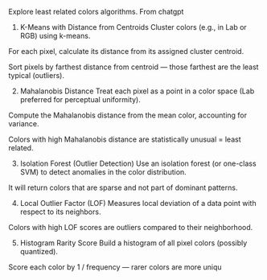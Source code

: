 Explore least related colors algorithms. From chatgpt

1. K-Means with Distance from Centroids
Cluster colors (e.g., in Lab or RGB) using k-means.

For each pixel, calculate its distance from its assigned cluster centroid.

Sort pixels by farthest distance from centroid — those farthest are the least typical (outliers).

2. Mahalanobis Distance
Treat each pixel as a point in a color space (Lab preferred for perceptual uniformity).

Compute the Mahalanobis distance from the mean color, accounting for variance.

Colors with high Mahalanobis distance are statistically unusual = least related.

3. Isolation Forest (Outlier Detection)
Use an isolation forest (or one-class SVM) to detect anomalies in the color distribution.

It will return colors that are sparse and not part of dominant patterns.

4. Local Outlier Factor (LOF)
Measures local deviation of a data point with respect to its neighbors.

Colors with high LOF scores are outliers compared to their neighborhood.

5. Histogram Rarity Score
Build a histogram of all pixel colors (possibly quantized).

Score each color by 1 / frequency — rarer colors are more uniqu